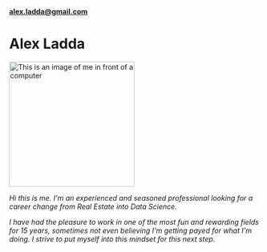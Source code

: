 <strong><a href="mailto:alex.ladda@gmail.com">alex.ladda@gmail.com</a></strong>
<!-- github -->
<!-- twitter -->
<!-- linkedin -->
<!-- https://codepen.io/ruandre/pen/howFi -->

# Alex Ladda



<img src="https://avatars.githubusercontent.com/u/79451834?v=4" alt="This is an image of me in front of a computer" class="round" width="250px">

*Hi this is me. I'm an experienced and seasoned professional looking for a career change from Real Estate into Data Science.*

*I have had the pleasure to work in one of the most fun and rewarding fields for 15 years, sometimes not even believing I'm getting payed for what I'm doing. I strive to put myself into this mindset for this next step.*
